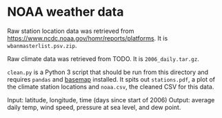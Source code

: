 # NOAA weather data

Raw station location data was retrieved from https://www.ncdc.noaa.gov/homr/reports/platforms. It is `wbanmasterlist.psv.zip`.

Raw climate data was retrieved from TODO. It is `2006_daily.tar.gz`.

`clean.py` is a Python 3 script that should be run from this directory and requires `pandas` and [basemap](https://matplotlib.org/basemap/users/installing.html) installed. It spits out `stations.pdf`, a plot of the climate station locations and `noaa.csv`, the cleaned CSV for this data.

Input: latitude, longitude, time (days since start of 2006)
Output: average daily temp, wind speed, pressure at sea level, and dew point.

